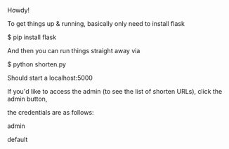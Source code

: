 Howdy!

To get things up & running, basically only need to install flask

$ pip install flask

And then you can run things straight away via

$ python shorten.py 

Should start a localhost:5000

If you'd like to access the admin (to see the list of shorten URLs), click the admin button,

the credentials are as follows:

admin

default
